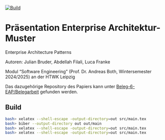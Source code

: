 [![Build](https://github.com/Beleg-6-EAP/Presentation/actions/workflows/build-latex-push-pdf.yml/badge.svg)](https://github.com/Beleg-6-EAP/Presentation/actions/workflows/build-latex-push-pdf.yml)

# Präsentation Enterprise Architektur-Muster

Enterprise Architecture Patterns

Autoren: Julian Bruder, Abdellah Filali, Luca Franke

Modul “Software Engineering” (Prof. Dr. Andreas Both, Wintersemester 2024/2025) an der HTWK Leipzig

Das dazugehörige Repository des Papiers kann unter [Beleg-6-EAP/Belegarbeit](https://github.com/Beleg-6-EAP/Belegarbeit) gefunden werden.

## Build

```bash
bash> xelatex --shell-escape -output-directory=out src/main.tex
bash> biber --output-directory out out/main
bash> xelatex --shell-escape -output-directory=out src/main.tex
bash> xelatex --shell-escape -output-directory=out src/main.tex
```